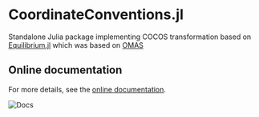 # CoordinateConventions.jl

Standalone Julia package implementing COCOS transformation based on [Equilibrium.jl](https://github.com/JuliaFusion/Equilibrium.jl) which was based on [OMAS](https://github.com/gafusion/omas/blob/d6071e630247321be8fe27889c600a322c870130/omas/omas_physics.py#L2511-L2744)

## Online documentation
For more details, see the [online documentation](https://projecttorreypines.github.io/CoordinateConventions.jl/dev).

![Docs](https://github.com/ProjectTorreyPines/CoordinateConventions.jl/actions/workflows/make_docs.yml/badge.svg)